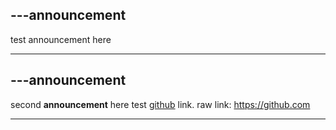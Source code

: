 ---announcement
---

test announcement here

---

## ---announcement

second **announcement** here test [github](https://github.com) link. raw link: https://github.com

---
